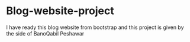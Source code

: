 # Blog-website-project
I have ready this blog website from bootstrap and this project is given by the side of BanoQabil Peshawar
